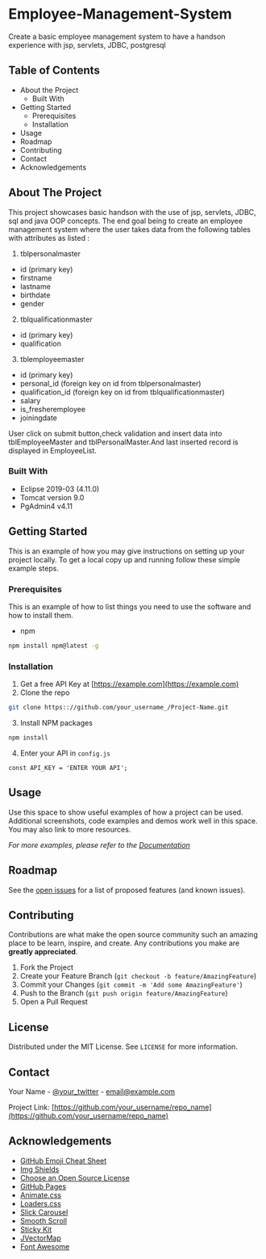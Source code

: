 # Employee-Management-System
Create a basic employee management system to have a handson experience with jsp, servlets, JDBC, postgresql



<!-- TABLE OF CONTENTS -->
## Table of Contents

* About the Project
  * Built With
* Getting Started
  * Prerequisites
  * Installation
* Usage
* Roadmap
* Contributing
* Contact
* Acknowledgements



<!-- ABOUT THE PROJECT -->
## About The Project
This project showcases basic handson with the use of jsp, servlets, JDBC, sql and java OOP concepts. The end goal being to create an employee management system where the user takes data from the following tables with attributes as listed :
1. tblpersonalmaster
 - id (primary key)
 - firstname
 - lastname
 - birthdate
 - gender

2. tblqualificationmaster
 - id (primary key)
 - qualification

3. tblemployeemaster
  - id (primary key)
  - personal_id (foreign key on id from tblpersonalmaster)
  - qualification_id (foreign key on id from tblqualificationmaster)
  - salary
  - is_fresheremployee
  - joiningdate
  
User click on submit button,check validation and insert data into tblEmployeeMaster and
tblPersonalMaster.And last inserted record is displayed in EmployeeList.

### Built With
* Eclipse 2019-03 (4.11.0)
* Tomcat version 9.0
* PgAdmin4 v4.11



<!-- GETTING STARTED -->
## Getting Started

This is an example of how you may give instructions on setting up your project locally.
To get a local copy up and running follow these simple example steps.

### Prerequisites

This is an example of how to list things you need to use the software and how to install them.
* npm
```sh
npm install npm@latest -g
```

### Installation

1. Get a free API Key at [https://example.com](https://example.com)
2. Clone the repo
```sh
git clone https:://github.com/your_username_/Project-Name.git
```
3. Install NPM packages
```sh
npm install
```
4. Enter your API in `config.js`
```JS
const API_KEY = 'ENTER YOUR API';
```



<!-- USAGE EXAMPLES -->
## Usage

Use this space to show useful examples of how a project can be used. Additional screenshots, code examples and demos work well in this space. You may also link to more resources.

_For more examples, please refer to the [Documentation](https://example.com)_



<!-- ROADMAP -->
## Roadmap

See the [open issues](https://github.com/othneildrew/Best-README-Template/issues) for a list of proposed features (and known issues).



<!-- CONTRIBUTING -->
## Contributing

Contributions are what make the open source community such an amazing place to be learn, inspire, and create. Any contributions you make are **greatly appreciated**.

1. Fork the Project
2. Create your Feature Branch (`git checkout -b feature/AmazingFeature`)
3. Commit your Changes (`git commit -m 'Add some AmazingFeature'`)
4. Push to the Branch (`git push origin feature/AmazingFeature`)
5. Open a Pull Request



<!-- LICENSE -->
## License

Distributed under the MIT License. See `LICENSE` for more information.



<!-- CONTACT -->
## Contact

Your Name - [@your_twitter](https://twitter.com/your_username) - email@example.com

Project Link: [https://github.com/your_username/repo_name](https://github.com/your_username/repo_name)



<!-- ACKNOWLEDGEMENTS -->
## Acknowledgements
* [GitHub Emoji Cheat Sheet](https://www.webpagefx.com/tools/emoji-cheat-sheet)
* [Img Shields](https://shields.io)
* [Choose an Open Source License](https://choosealicense.com)
* [GitHub Pages](https://pages.github.com)
* [Animate.css](https://daneden.github.io/animate.css)
* [Loaders.css](https://connoratherton.com/loaders)
* [Slick Carousel](https://kenwheeler.github.io/slick)
* [Smooth Scroll](https://github.com/cferdinandi/smooth-scroll)
* [Sticky Kit](http://leafo.net/sticky-kit)
* [JVectorMap](http://jvectormap.com)
* [Font Awesome](https://fontawesome.com)

